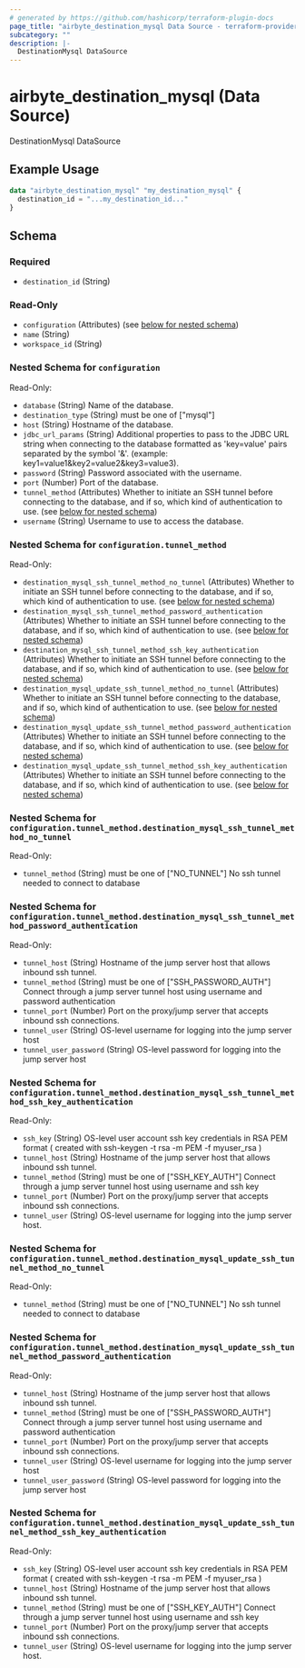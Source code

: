 ```yaml
---
# generated by https://github.com/hashicorp/terraform-plugin-docs
page_title: "airbyte_destination_mysql Data Source - terraform-provider-airbyte"
subcategory: ""
description: |-
  DestinationMysql DataSource
---
```


# airbyte_destination_mysql (Data Source)

DestinationMysql DataSource

## Example Usage

```terraform
data "airbyte_destination_mysql" "my_destination_mysql" {
  destination_id = "...my_destination_id..."
}
```

<!-- schema generated by tfplugindocs -->
## Schema

### Required

- `destination_id` (String)

### Read-Only

- `configuration` (Attributes) (see [below for nested schema](#nestedatt--configuration))
- `name` (String)
- `workspace_id` (String)

<a id="nestedatt--configuration"></a>
### Nested Schema for `configuration`

Read-Only:

- `database` (String) Name of the database.
- `destination_type` (String) must be one of ["mysql"]
- `host` (String) Hostname of the database.
- `jdbc_url_params` (String) Additional properties to pass to the JDBC URL string when connecting to the database formatted as 'key=value' pairs separated by the symbol '&'. (example: key1=value1&key2=value2&key3=value3).
- `password` (String) Password associated with the username.
- `port` (Number) Port of the database.
- `tunnel_method` (Attributes) Whether to initiate an SSH tunnel before connecting to the database, and if so, which kind of authentication to use. (see [below for nested schema](#nestedatt--configuration--tunnel_method))
- `username` (String) Username to use to access the database.

<a id="nestedatt--configuration--tunnel_method"></a>
### Nested Schema for `configuration.tunnel_method`

Read-Only:

- `destination_mysql_ssh_tunnel_method_no_tunnel` (Attributes) Whether to initiate an SSH tunnel before connecting to the database, and if so, which kind of authentication to use. (see [below for nested schema](#nestedatt--configuration--tunnel_method--destination_mysql_ssh_tunnel_method_no_tunnel))
- `destination_mysql_ssh_tunnel_method_password_authentication` (Attributes) Whether to initiate an SSH tunnel before connecting to the database, and if so, which kind of authentication to use. (see [below for nested schema](#nestedatt--configuration--tunnel_method--destination_mysql_ssh_tunnel_method_password_authentication))
- `destination_mysql_ssh_tunnel_method_ssh_key_authentication` (Attributes) Whether to initiate an SSH tunnel before connecting to the database, and if so, which kind of authentication to use. (see [below for nested schema](#nestedatt--configuration--tunnel_method--destination_mysql_ssh_tunnel_method_ssh_key_authentication))
- `destination_mysql_update_ssh_tunnel_method_no_tunnel` (Attributes) Whether to initiate an SSH tunnel before connecting to the database, and if so, which kind of authentication to use. (see [below for nested schema](#nestedatt--configuration--tunnel_method--destination_mysql_update_ssh_tunnel_method_no_tunnel))
- `destination_mysql_update_ssh_tunnel_method_password_authentication` (Attributes) Whether to initiate an SSH tunnel before connecting to the database, and if so, which kind of authentication to use. (see [below for nested schema](#nestedatt--configuration--tunnel_method--destination_mysql_update_ssh_tunnel_method_password_authentication))
- `destination_mysql_update_ssh_tunnel_method_ssh_key_authentication` (Attributes) Whether to initiate an SSH tunnel before connecting to the database, and if so, which kind of authentication to use. (see [below for nested schema](#nestedatt--configuration--tunnel_method--destination_mysql_update_ssh_tunnel_method_ssh_key_authentication))

<a id="nestedatt--configuration--tunnel_method--destination_mysql_ssh_tunnel_method_no_tunnel"></a>
### Nested Schema for `configuration.tunnel_method.destination_mysql_ssh_tunnel_method_no_tunnel`

Read-Only:

- `tunnel_method` (String) must be one of ["NO_TUNNEL"]
No ssh tunnel needed to connect to database


<a id="nestedatt--configuration--tunnel_method--destination_mysql_ssh_tunnel_method_password_authentication"></a>
### Nested Schema for `configuration.tunnel_method.destination_mysql_ssh_tunnel_method_password_authentication`

Read-Only:

- `tunnel_host` (String) Hostname of the jump server host that allows inbound ssh tunnel.
- `tunnel_method` (String) must be one of ["SSH_PASSWORD_AUTH"]
Connect through a jump server tunnel host using username and password authentication
- `tunnel_port` (Number) Port on the proxy/jump server that accepts inbound ssh connections.
- `tunnel_user` (String) OS-level username for logging into the jump server host
- `tunnel_user_password` (String) OS-level password for logging into the jump server host


<a id="nestedatt--configuration--tunnel_method--destination_mysql_ssh_tunnel_method_ssh_key_authentication"></a>
### Nested Schema for `configuration.tunnel_method.destination_mysql_ssh_tunnel_method_ssh_key_authentication`

Read-Only:

- `ssh_key` (String) OS-level user account ssh key credentials in RSA PEM format ( created with ssh-keygen -t rsa -m PEM -f myuser_rsa )
- `tunnel_host` (String) Hostname of the jump server host that allows inbound ssh tunnel.
- `tunnel_method` (String) must be one of ["SSH_KEY_AUTH"]
Connect through a jump server tunnel host using username and ssh key
- `tunnel_port` (Number) Port on the proxy/jump server that accepts inbound ssh connections.
- `tunnel_user` (String) OS-level username for logging into the jump server host.


<a id="nestedatt--configuration--tunnel_method--destination_mysql_update_ssh_tunnel_method_no_tunnel"></a>
### Nested Schema for `configuration.tunnel_method.destination_mysql_update_ssh_tunnel_method_no_tunnel`

Read-Only:

- `tunnel_method` (String) must be one of ["NO_TUNNEL"]
No ssh tunnel needed to connect to database


<a id="nestedatt--configuration--tunnel_method--destination_mysql_update_ssh_tunnel_method_password_authentication"></a>
### Nested Schema for `configuration.tunnel_method.destination_mysql_update_ssh_tunnel_method_password_authentication`

Read-Only:

- `tunnel_host` (String) Hostname of the jump server host that allows inbound ssh tunnel.
- `tunnel_method` (String) must be one of ["SSH_PASSWORD_AUTH"]
Connect through a jump server tunnel host using username and password authentication
- `tunnel_port` (Number) Port on the proxy/jump server that accepts inbound ssh connections.
- `tunnel_user` (String) OS-level username for logging into the jump server host
- `tunnel_user_password` (String) OS-level password for logging into the jump server host


<a id="nestedatt--configuration--tunnel_method--destination_mysql_update_ssh_tunnel_method_ssh_key_authentication"></a>
### Nested Schema for `configuration.tunnel_method.destination_mysql_update_ssh_tunnel_method_ssh_key_authentication`

Read-Only:

- `ssh_key` (String) OS-level user account ssh key credentials in RSA PEM format ( created with ssh-keygen -t rsa -m PEM -f myuser_rsa )
- `tunnel_host` (String) Hostname of the jump server host that allows inbound ssh tunnel.
- `tunnel_method` (String) must be one of ["SSH_KEY_AUTH"]
Connect through a jump server tunnel host using username and ssh key
- `tunnel_port` (Number) Port on the proxy/jump server that accepts inbound ssh connections.
- `tunnel_user` (String) OS-level username for logging into the jump server host.


